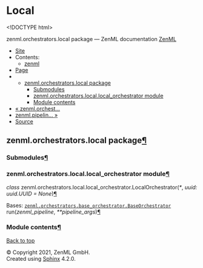 # Local

&lt;!DOCTYPE html&gt;

zenml.orchestrators.local package — ZenML documentation  [ZenML](https://github.com/zenml-io/zenml/tree/f72adcd1e42495f4df75b34799ad8ac19cae3e95/docs/sphinx_docs/_build/html/index.html)

*  [Site](https://github.com/zenml-io/zenml/tree/f72adcd1e42495f4df75b34799ad8ac19cae3e95/docs/sphinx_docs/_build/html/index.html)
  * Contents:
    * [zenml](https://github.com/zenml-io/zenml/tree/f72adcd1e42495f4df75b34799ad8ac19cae3e95/docs/sphinx_docs/_build/html/modules.html)
*  [Page](zenml.orchestrators.local.md)
  * * [zenml.orchestrators.local package](zenml.orchestrators.local.md)
      * [Submodules](zenml.orchestrators.local.md#submodules)
      * [zenml.orchestrators.local.local\_orchestrator module](zenml.orchestrators.local.md#module-zenml.orchestrators.local.local_orchestrator)
      * [Module contents](zenml.orchestrators.local.md#module-zenml.orchestrators.local)
* [ « zenml.orchest...](https://github.com/zenml-io/zenml/tree/f72adcd1e42495f4df75b34799ad8ac19cae3e95/docs/sphinx_docs/_build/html/zenml.orchestrators.airflow.html)
* [ zenml.pipelin... »](../zenml.pipelines.md)
*  [Source](https://github.com/zenml-io/zenml/tree/f72adcd1e42495f4df75b34799ad8ac19cae3e95/docs/sphinx_docs/_build/html/_sources/zenml.orchestrators.local.rst.txt)

## zenml.orchestrators.local package[¶](zenml.orchestrators.local.md#zenml-orchestrators-local-package)

### Submodules[¶](zenml.orchestrators.local.md#submodules)

### zenml.orchestrators.local.local\_orchestrator module[¶](zenml.orchestrators.local.md#module-zenml.orchestrators.local.local_orchestrator)

 _class_ zenml.orchestrators.local.local\_orchestrator.LocalOrchestrator\(_\*_, _uuid: uuid.UUID = None_\)[¶](zenml.orchestrators.local.md#zenml.orchestrators.local.local_orchestrator.LocalOrchestrator)

Bases: [`zenml.orchestrators.base_orchestrator.BaseOrchestrator`](./#zenml.orchestrators.base_orchestrator.BaseOrchestrator) run\(_zenml\_pipeline_, _\*\*pipeline\_args_\)[¶](zenml.orchestrators.local.md#zenml.orchestrators.local.local_orchestrator.LocalOrchestrator.run)

### Module contents[¶](zenml.orchestrators.local.md#module-zenml.orchestrators.local)

 [Back to top](zenml.orchestrators.local.md)

 © Copyright 2021, ZenML GmbH.  
 Created using [Sphinx](http://sphinx-doc.org/) 4.2.0.  


